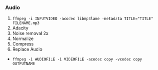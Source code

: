### Audio
1. `ffmpeg -i INPUTVIDEO -acodec libmp3lame -metadata TITLE="TITLE" FILENAME.mp3`
2. Adacity
  1. Noise removal 2x
  2. Normalize
  3. Compress
3. Replace Audio
  - `ffmpeg -i AUDIOFILE -i VIDEOFILE -acodec copy -vcodec copy OUTPUTNAME`
